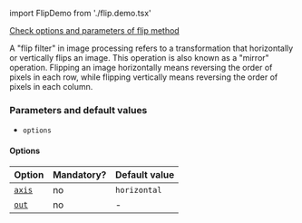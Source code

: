 import FlipDemo from './flip.demo.tsx'

[Check options and parameters of flip method](https://image-js.github.io/image-js-typescript/classes/Image.html#flip 'github.io link')

A "flip filter" in image processing refers to a transformation that horizontally or vertically flips an image. This operation is also known as a "mirror" operation. Flipping an image horizontally means reversing the order of pixels in each row, while flipping vertically means reversing the order of pixels in each column.

<FlipDemo />

### Parameters and default values

- `options`

#### Options

| Option                                                                                    | Mandatory? | Default value |
| ----------------------------------------------------------------------------------------- | ---------- | ------------- |
| [`axis`](https://image-js.github.io/image-js-typescript/interfaces/FlipOptions.html#axis) | no         | `horizontal`  |
| [`out`](https://image-js.github.io/image-js-typescript/interfaces/FlipOptions.html#out)   | no         | -             |
